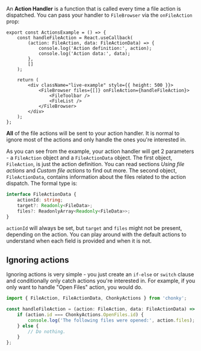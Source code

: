 An **Action Handler** is a function that is called every time a file action is
dispatched. You can pass your handler to `FileBrowser` via the `onFileAction` prop:

```tsx
export const ActionsExample = () => {
    const handleFileAction = React.useCallback(
        (action: FileAction, data: FileActionData) => {
            console.log('Action definition:', action);
            console.log('Action data:', data);
        },
        []
    );

    return (
        <div className="live-example" style={{ height: 500 }}>
            <FileBrowser files={[]} onFileAction={handleFileAction}>
                <FileToolbar />
                <FileList />
            </FileBrowser>
        </div>
    );
};
```

**All** of the file actions will be sent to your action handler. It is normal to
ignore most of the actions and only handle the ones you're interested in.

As you can see from the example, your action handler will get 2 parameters - a
`FileAction` object and a `FileActionData` object. The first object, `FileAction`, is
just the action definition. You can read sections _Using file actions_ and
_Custom file actions_ to find out more. The second object, `FileActionData`, contains
information about the files related to the action dispatch. The formal type is:

```ts
interface FileActionData {
    actionId: string;
    target?: Readonly<FileData>;
    files?: ReadonlyArray<Readonly<FileData>>;
}
```

`actionId` will always be set, but `target` and `files` might not be present,
depending on the action. You can play around with the default actions to understand
when each field is provided and when it is not.

## Ignoring actions

Ignoring actions is very simple - you just create an `if-else` or `switch` clause and
conditionally only catch actions you're interested in. For example, if you only want
to handle "Open Files" action, you would do.

```ts
import { FileAction, FileActionData, ChonkyActions } from 'chonky';

const handleFileAction = (action: FileAction, data: FileActionData) => {
    if (action.id === ChonkyActions.OpenFiles.id) {
        console.log('The following files were opened:', action.files);
    } else {
        // Do nothing.
    }
};
```
